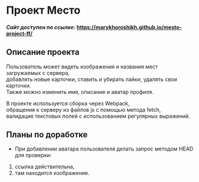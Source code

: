 # Проект Место  
#### _Сайт доступен по ссылке:_ https://marykhoroshikh.github.io/mesto-project-ff/  
## __Описание проекта__  
Пользователь может видеть изображения и названия мест загружаемых с сервера,  
добавлять новые карточки, ставить и убирать лайки, удалять свои карточки.  
Также можно изменить имя, описание и аватар профиля.  
  
В проекте используется сборка через Webpack,  
обращения к серверу из файлов js с помощью метода fetch,  
валидация текстовых полей с использованием регулярных выражений.  
## __Планы по доработке__  
* При добавлении аватара пользователя делать запрос методом HEAD для проверки:  
1.  ссылка действительна,  
2.  там находится изображение.